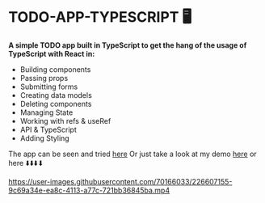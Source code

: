 # TODO-APP-TYPESCRIPT 🖥️

**A simple TODO app built in TypeScript to get the hang of the usage of TypeScript with React in:**

<ul>
    <li>Building components</li>
    <li>Passing props</li>
    <li>Submitting forms</li>
    <li>Creating data models</li>
    <li>Deleting components</li>
    <li>Managing State</li>
    <li>Working with refs & useRef</li>
    <li>API & TypeScript</li>
    <li>Adding Styling</li>
</ul>

The app can be seen and tried <a href="https://todo-app-typescript-react-estefania.netlify.app/">here</a> Or just take a look at my demo <a href="https://www.loom.com/share/41a015c7d99a4d85a9ff47796a48f0bb">here</a> or here ⬇️⬇️⬇️⬇

https://user-images.githubusercontent.com/70166033/226607155-9c69a34e-ea8c-4113-a77c-721bb36845ba.mp4








